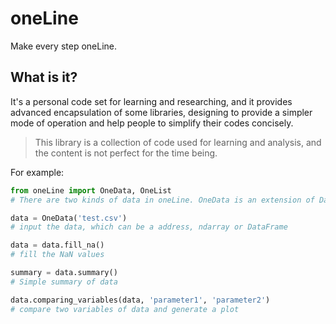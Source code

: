 # oneLine

 Make every step oneLine. 

## What is it?

It's a personal code set for learning and researching, and it provides advanced encapsulation of some libraries, designing to provide a simpler mode of operation and help people to simplify their codes concisely.

> This library is a collection of code used for learning and analysis, and the content is not perfect for the time being.

For example:

```python
from oneLine import OneData, OneList
# There are two kinds of data in oneLine. OneData is an extension of DataFrame, and OneList is a list of OneData.

data = OneData('test.csv')
# input the data, which can be a address, ndarray or DataFrame

data = data.fill_na()
# fill the NaN values

summary = data.summary()
# Simple summary of data

data.comparing_variables(data, 'parameter1', 'parameter2')
# compare two variables of data and generate a plot
```

